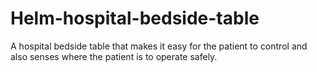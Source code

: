 # Helm-hospital-bedside-table
A hospital bedside table that makes it easy for the patient to control and also senses where the patient is to operate safely.

